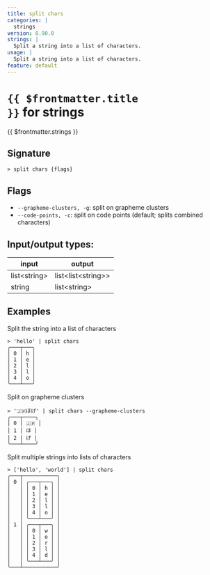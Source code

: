 ```yaml
---
title: split chars
categories: |
  strings
version: 0.90.0
strings: |
  Split a string into a list of characters.
usage: |
  Split a string into a list of characters.
feature: default
---
```


<!-- This file is automatically generated. Please edit the command in https://github.com/nushell/nushell instead. -->

# <code>{{ $frontmatter.title }}</code> for strings

<div class='command-title'>{{ $frontmatter.strings }}</div>

## Signature

`> split chars {flags} `

## Flags

- `--grapheme-clusters, -g`: split on grapheme clusters
- `--code-points, -c`: split on code points (default; splits combined characters)

## Input/output types:

| input          | output                 |
| -------------- | ---------------------- |
| list\<string\> | list\<list\<string\>\> |
| string         | list\<string\>         |

## Examples

Split the string into a list of characters

```nushell
> 'hello' | split chars
╭───┬───╮
│ 0 │ h │
│ 1 │ e │
│ 2 │ l │
│ 3 │ l │
│ 4 │ o │
╰───┴───╯

```

Split on grapheme clusters

```nushell
> '🇯🇵ほげ' | split chars --grapheme-clusters
╭───┬────╮
│ 0 │ 🇯🇵 │
│ 1 │ ほ │
│ 2 │ げ │
╰───┴────╯

```

Split multiple strings into lists of characters

```nushell
> ['hello', 'world'] | split chars
╭───┬───────────╮
│ 0 │ ╭───┬───╮ │
│   │ │ 0 │ h │ │
│   │ │ 1 │ e │ │
│   │ │ 2 │ l │ │
│   │ │ 3 │ l │ │
│   │ │ 4 │ o │ │
│   │ ╰───┴───╯ │
│ 1 │ ╭───┬───╮ │
│   │ │ 0 │ w │ │
│   │ │ 1 │ o │ │
│   │ │ 2 │ r │ │
│   │ │ 3 │ l │ │
│   │ │ 4 │ d │ │
│   │ ╰───┴───╯ │
╰───┴───────────╯

```
